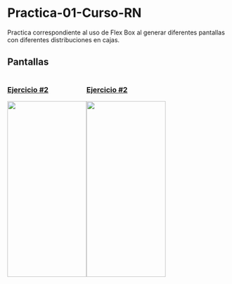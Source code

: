 # Practica-01-Curso-RN
Practica correspondiente al uso de Flex Box al generar diferentes pantallas con diferentes distribuciones en cajas. 

<h2> Pantallas </h2>

<div style=" display: flex">
  <a href="tel:+123456789">
    <h3> Ejercicio #2 </h3>
    <img src="https://i.postimg.cc/yW4zjKgh/dos.jpg" width="180" height="400" style=" display: inline"/>
  </a>
  <a href="tel:+123456789">
    <h3> Ejercicio #2 </h3>
<img src="https://i.postimg.cc/yW4zjKgh/dos.jpg" width="180" height="400" style=" display: inline"/>
  </a>
</div>
